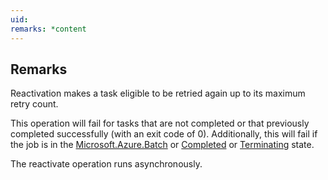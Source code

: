 ```yaml
---
uid: 
remarks: *content
---
```

## Remarks  
 Reactivation makes a task eligible to be retried again up to its maximum retry count.  
  
 This operation will fail for tasks that are not completed or that previously completed successfully (with an exit code of 0).             Additionally, this will fail if the job is in the [Microsoft.Azure.Batch](assetId:///N:Microsoft.Azure.Batch?qualifyHint=False&autoUpgrade=True) or [Completed](assetId:///T:Microsoft.Azure.Batch.Common.JobState?qualifyHint=False&autoUpgrade=True) or [Terminating](assetId:///T:Microsoft.Azure.Batch.Common.JobState?qualifyHint=False&autoUpgrade=True) state.  
  
 The reactivate operation runs asynchronously.